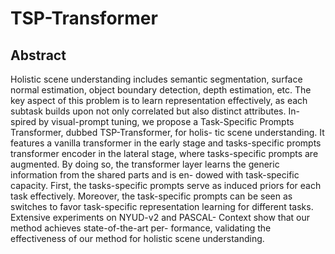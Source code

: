 # TSP-Transformer
## Abstract
Holistic scene understanding includes semantic segmentation, surface normal estimation, object boundary detection, depth estimation, etc. The key aspect of this problem
is to learn representation effectively, as each subtask builds
upon not only correlated but also distinct attributes. In-
spired by visual-prompt tuning, we propose a Task-Specific
Prompts Transformer, dubbed TSP-Transformer, for holis-
tic scene understanding. It features a vanilla transformer
in the early stage and tasks-specific prompts transformer
encoder in the lateral stage, where tasks-specific prompts
are augmented. By doing so, the transformer layer learns
the generic information from the shared parts and is en-
dowed with task-specific capacity. First, the tasks-specific
prompts serve as induced priors for each task effectively.
Moreover, the task-specific prompts can be seen as switches
to favor task-specific representation learning for different
tasks. Extensive experiments on NYUD-v2 and PASCAL-
Context show that our method achieves state-of-the-art per-
formance, validating the effectiveness of our method for
holistic scene understanding.

